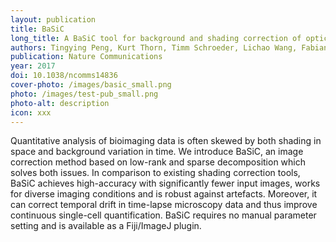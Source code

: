 ```yaml
---
layout: publication
title: BaSiC
long_title: A BaSiC tool for background and shading correction of optical microscopy images
authors: Tingying Peng, Kurt Thorn, Timm Schroeder, Lichao Wang, Fabian J. Theis, Carsten Marr & Nassir Navab
publication: Nature Communications
year: 2017
doi: 10.1038/ncomms14836
cover-photo: /images/basic_small.png
photo: /images/test-pub_small.png
photo-alt: description
icon: xxx
---
```


Quantitative analysis of bioimaging data is often skewed by both shading in space and background variation in time. We introduce BaSiC, an image correction method based on low-rank and sparse decomposition which solves both issues. In comparison to existing shading correction tools, BaSiC achieves high-accuracy with significantly fewer input images, works for diverse imaging conditions and is robust against artefacts. Moreover, it can correct temporal drift in time-lapse microscopy data and thus improve continuous single-cell quantification. BaSiC requires no manual parameter setting and is available as a Fiji/ImageJ plugin.